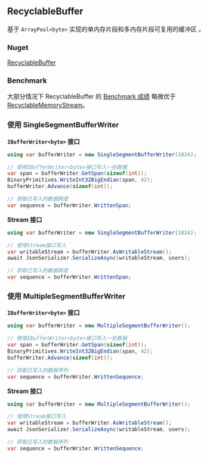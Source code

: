 ## RecyclableBuffer
基于 `ArrayPool<byte>` 实现的单内存片段和多内存片段可复用的缓冲区 。

### Nuget
[RecyclableBuffer](https://www.nuget.org/packages/RecyclableBuffer/)

### Benchmark
大部分情况下 RecyclableBuffer 的 [Benchmark 成绩](https://github.com/xljiulang/RecyclableBuffer/blob/master/RecyclableBuffer.Benchmarks/RecyclableBuffer.Benchmarks.WriteBufferBenchmark-report-github.md) 略微优于 [RecyclableMemoryStream](https://github.com/microsoft/Microsoft.IO.RecyclableMemoryStream)。


### 使用 SingleSegmentBufferWriter

**`IBufferWriter<byte>` 接口**
```c#
using var bufferWriter = new SingleSegmentBufferWriter(1024);

// 使用IBufferWriter<byte>接口写入一些数据
var span = bufferWriter.GetSpan(sizeof(int));
BinaryPrimitives.WriteInt32BigEndian(span, 42);
bufferWriter.Advance(sizeof(int));

// 获取已写入的数据跨度
var sequence = bufferWriter.WrittenSpan;
```
 
**Stream 接口**
```c#
using var bufferWriter = new SingleSegmentBufferWriter(1024);

// 使用Stream接口写入
var writableStream = bufferWriter.AsWritableStream();
await JsonSerializer.SerializeAsync(writableStream, users);

// 获取已写入的数据跨度
var sequence = bufferWriter.WrittenSpan;

```


### 使用 MultipleSegmentBufferWriter

**`IBufferWriter<byte>` 接口**
```c#
using var bufferWriter = new MultipleSegmentBufferWriter();

// 使用IBufferWriter<byte>接口写入一些数据
var span = bufferWriter.GetSpan(sizeof(int));
BinaryPrimitives.WriteInt32BigEndian(span, 42);
bufferWriter.Advance(sizeof(int));

// 获取已写入的数据序列
var sequence = bufferWriter.WrittenSequence;
```
 
**Stream 接口**
```c#
using var bufferWriter = new MultipleSegmentBufferWriter();

// 使用Stream接口写入
var writableStream = bufferWriter.AsWritableStream();
await JsonSerializer.SerializeAsync(writableStream, users);

// 获取已写入的数据序列
var sequence = bufferWriter.WrittenSequence;

```